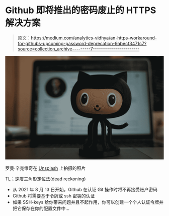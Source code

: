 # Github 即将推出的密码废止的 HTTPS 解决方案

> 原文：<https://medium.com/analytics-vidhya/an-https-workaround-for-githubs-upcoming-password-deprecation-9abecf3471c7?source=collection_archive---------7----------------------->

![](img/82d5908d1e9a804f1e09ee8e218d51c2.png)

罗曼·辛克维奇在 [Unsplash](https://unsplash.com?utm_source=medium&utm_medium=referral) 上拍摄的照片

TL；速度三角形定位法(dead reckoning)

*   从 2021 年 8 月 13 日开始，Github 在认证 Git 操作时将不再接受账户密码
*   Github 将需要基于令牌或 ssh 密钥的认证
*   如果 SSH-keys 给你带来问题并且不起作用，你可以创建一个个人认证令牌并把它保存在你的配置文件中…